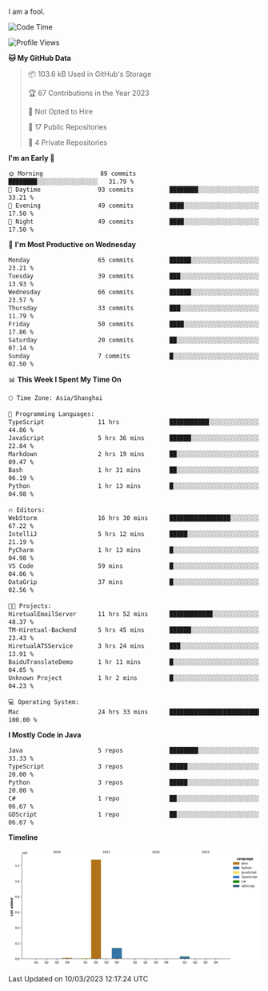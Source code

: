 I am a fool.

<!--START_SECTION:waka-->
![Code Time](http://img.shields.io/badge/Code%20Time-166%20hrs%202%20mins-blue)

![Profile Views](http://img.shields.io/badge/Profile%20Views-26-blue)

**🐱 My GitHub Data** 

> 📦 103.6 kB Used in GitHub's Storage 
 > 
> 🏆 67 Contributions in the Year 2023
 > 
> 🚫 Not Opted to Hire
 > 
> 📜 17 Public Repositories 
 > 
> 🔑 4 Private Repositories 
 > 
**I'm an Early 🐤** 

```text
🌞 Morning                89 commits          ████████░░░░░░░░░░░░░░░░░   31.79 % 
🌆 Daytime                93 commits          ████████░░░░░░░░░░░░░░░░░   33.21 % 
🌃 Evening                49 commits          ████░░░░░░░░░░░░░░░░░░░░░   17.50 % 
🌙 Night                  49 commits          ████░░░░░░░░░░░░░░░░░░░░░   17.50 % 
```
📅 **I'm Most Productive on Wednesday** 

```text
Monday                   65 commits          ██████░░░░░░░░░░░░░░░░░░░   23.21 % 
Tuesday                  39 commits          ███░░░░░░░░░░░░░░░░░░░░░░   13.93 % 
Wednesday                66 commits          ██████░░░░░░░░░░░░░░░░░░░   23.57 % 
Thursday                 33 commits          ███░░░░░░░░░░░░░░░░░░░░░░   11.79 % 
Friday                   50 commits          ████░░░░░░░░░░░░░░░░░░░░░   17.86 % 
Saturday                 20 commits          ██░░░░░░░░░░░░░░░░░░░░░░░   07.14 % 
Sunday                   7 commits           █░░░░░░░░░░░░░░░░░░░░░░░░   02.50 % 
```


📊 **This Week I Spent My Time On** 

```text
🕑︎ Time Zone: Asia/Shanghai

💬 Programming Languages: 
TypeScript               11 hrs              ███████████░░░░░░░░░░░░░░   44.86 % 
JavaScript               5 hrs 36 mins       ██████░░░░░░░░░░░░░░░░░░░   22.84 % 
Markdown                 2 hrs 19 mins       ██░░░░░░░░░░░░░░░░░░░░░░░   09.47 % 
Bash                     1 hr 31 mins        ██░░░░░░░░░░░░░░░░░░░░░░░   06.19 % 
Python                   1 hr 13 mins        █░░░░░░░░░░░░░░░░░░░░░░░░   04.98 % 

🔥 Editors: 
WebStorm                 16 hrs 30 mins      █████████████████░░░░░░░░   67.22 % 
IntelliJ                 5 hrs 12 mins       █████░░░░░░░░░░░░░░░░░░░░   21.19 % 
PyCharm                  1 hr 13 mins        █░░░░░░░░░░░░░░░░░░░░░░░░   04.98 % 
VS Code                  59 mins             █░░░░░░░░░░░░░░░░░░░░░░░░   04.06 % 
DataGrip                 37 mins             █░░░░░░░░░░░░░░░░░░░░░░░░   02.56 % 

🐱‍💻 Projects: 
HiretualEmailServer      11 hrs 52 mins      ████████████░░░░░░░░░░░░░   48.37 % 
TM-Hiretual-Backend      5 hrs 45 mins       ██████░░░░░░░░░░░░░░░░░░░   23.43 % 
HiretualATSService       3 hrs 24 mins       ███░░░░░░░░░░░░░░░░░░░░░░   13.91 % 
BaiduTranslateDemo       1 hr 11 mins        █░░░░░░░░░░░░░░░░░░░░░░░░   04.85 % 
Unknown Project          1 hr 2 mins         █░░░░░░░░░░░░░░░░░░░░░░░░   04.23 % 

💻 Operating System: 
Mac                      24 hrs 33 mins      █████████████████████████   100.00 % 
```

**I Mostly Code in Java** 

```text
Java                     5 repos             ████████░░░░░░░░░░░░░░░░░   33.33 % 
TypeScript               3 repos             █████░░░░░░░░░░░░░░░░░░░░   20.00 % 
Python                   3 repos             █████░░░░░░░░░░░░░░░░░░░░   20.00 % 
C#                       1 repo              ██░░░░░░░░░░░░░░░░░░░░░░░   06.67 % 
GDScript                 1 repo              ██░░░░░░░░░░░░░░░░░░░░░░░   06.67 % 
```



**Timeline**

![Lines of Code chart](https://raw.githubusercontent.com/VeejaLiu/VeejaLiu/master/assets/bar_graph.png)


 Last Updated on 10/03/2023 12:17:24 UTC
<!--END_SECTION:waka-->
